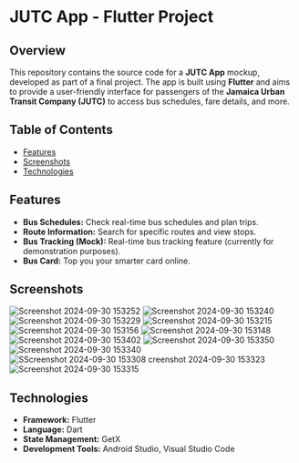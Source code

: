 # JUTC App - Flutter Project

## Overview
This repository contains the source code for a **JUTC App** mockup, developed as part of a final project. The app is built using **Flutter** and aims to provide a user-friendly interface for passengers of the **Jamaica Urban Transit Company (JUTC)** to access bus schedules, fare details, and more.

## Table of Contents
- [Features](#features)
- [Screenshots](#screenshots)
- [Technologies](#technologies)


## Features
- **Bus Schedules:** Check real-time bus schedules and plan trips.
- **Route Information:** Search for specific routes and view stops.
- **Bus Tracking (Mock):** Real-time bus tracking feature (currently for demonstration purposes).
- **Bus Card:** Top you your smarter card online.

## Screenshots
![Screenshot 2024-09-30 153252](https://github.com/user-attachments/assets/788b9116-5faa-4a3c-834c-cb778c77328e)
![Screenshot 2024-09-30 153240](https://github.com/user-attachments/assets/b33c3861-7887-47eb-8018-0320eb1a4ce2)
![Screenshot 2024-09-30 153229](https://github.com/user-attachments/assets/0f6dcc51-a989-4245-b646-1fb5b2193fd1)
![Screenshot 2024-09-30 153215](https://github.com/user-attachments/assets/2a2b8624-3787-474a-9b44-f90d6e755647)
![Screenshot 2024-09-30 153156](https://github.com/user-attachments/assets/1955a406-bbd2-4f6d-8556-8d4b76d3c802)
![Screenshot 2024-09-30 153148](https://github.com/user-attachments/assets/58b920cb-3555-44e5-8280-afc098d7e14d)
![Screenshot 2024-09-30 153402](https://github.com/user-attachments/assets/29348492-1b76-4c82-94aa-7aa1c9d8f101)
![Screenshot 2024-09-30 153350](https://github.com/user-attachments/assets/168a2c6a-48ee-4234-bc6c-460cafa4623b)
![Screenshot 2024-09-30 153340](https://github.com/user-attachments/assets/a362cb5d-d159-4be6-ae19-70ec481d305a)
![S![Screenshot 2024-09-30 153308](https://github.com/user-attachments/assets/8b64b4dc-ed2c-4dc2-8db1-b54ca09e017d)
creenshot 2024-09-30 153323](https://github.com/user-attachments/assets/b293ba95-556b-496e-9852-28242715bcd6)
![Screenshot 2024-09-30 153315](https://github.com/user-attachments/assets/70dd1db3-0b98-4bcc-8e1e-2acb595dc259)


## Technologies
- **Framework:** Flutter
- **Language:** Dart
- **State Management:** GetX
- **Development Tools:** Android Studio, Visual Studio Code
